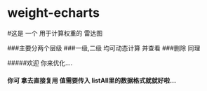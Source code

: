 # weight-echarts

#这是 一个 用于计算权重的 雷达图 

###主要分两个层级 
###一级,二级 均可动态计算 并查看
###删除 同理 

#####欢迎 你来优化....

#### 你可 拿去直接复用  值需要传入 listAll里的数据格式就就好啦...
